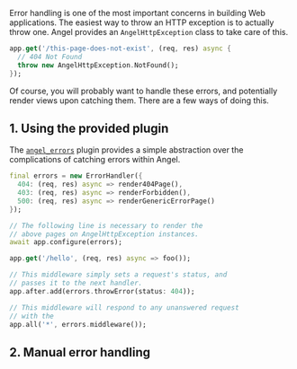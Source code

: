 Error handling is one of the most important concerns in building Web applications. The easiest way to throw an HTTP exception is to actually throw one. Angel provides an `AngelHttpException` class to take care of this.

```dart
app.get('/this-page-does-not-exist', (req, res) async {
  // 404 Not Found
  throw new AngelHttpException.NotFound();
});
```

Of course, you will probably want to handle these errors, and potentially render views upon catching them. There are a few ways of doing this.

## 1. Using the provided plugin

The [`angel_errors`](https://github.com/angel-dart/errors) plugin provides a simple abstraction over the complications of catching errors within Angel.

```dart
final errors = new ErrorHandler({
  404: (req, res) async => render404Page(),
  403: (req, res) async => renderForbidden(),
  500: (req, res) async => renderGenericErrorPage()
});

// The following line is necessary to render the
// above pages on AngelHttpException instances.
await app.configure(errors);

app.get('/hello', (req, res) async => foo());

// This middleware simply sets a request's status, and
// passes it to the next handler.
app.after.add(errors.throwError(status: 404));

// This middleware will respond to any unanswered request
// with the
app.all('*', errors.middleware());
```



## 2. Manual error handling